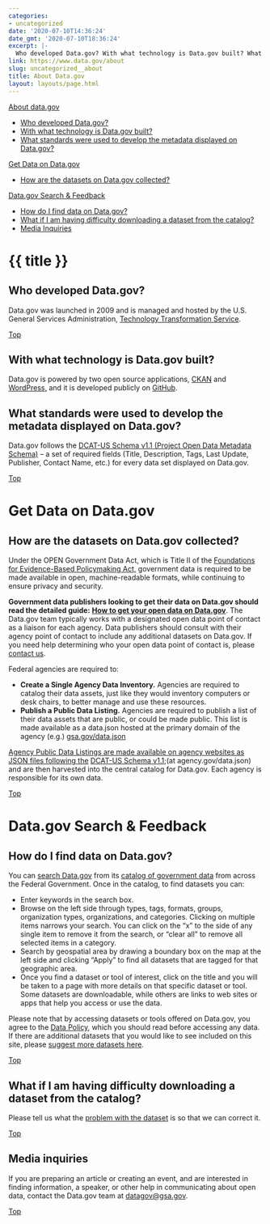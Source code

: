 ```yaml
---
categories:
- uncategorized
date: '2020-07-10T14:36:24'
date_gmt: '2020-07-10T18:36:24'
excerpt: |-
  Who developed Data.gov? With what technology is Data.gov built? What standards were used to develop the metadata displayed on Data.gov? How are the datasets on Data.gov collected? …
link: https://www.data.gov/about
slug: uncategorized__about
title: About Data.gov
layout: layouts/page.html
---
```


<div id="top"></div>

[About data.gov](#about)

- [Who developed Data.gov?](#who)
- [With what technology is Data.gov built?](#technology)
- [What standards were used to develop the metadata displayed on Data.gov?](#standards)

[Get Data on Data.gov](#adddata)
- [How are the datasets on Data.gov collected?](#collected)

[Data.gov Search & Feedback](#search)

- [How do I find data on Data.gov?](#finddata)
- [What if I am having difficulty downloading a dataset from the catalog?](#difficulty)
- [Media Inquiries](#media)

<h1 id="about">{{ title }}</h1>

<h2 id="who">Who developed Data.gov?</h2>

Data.gov was launched in 2009 and is managed and hosted by the U.S. General Services Administration, [Technology Transformation Service](http://www.gsa.gov/portal/category/25729).

[Top](#top)


<h2 id="technology">With what technology is Data.gov built?</h2>

Data.gov is powered by two open source applications, [CKAN](http://ckan.org/) and [WordPress,](http://wordpress.org/) and it is developed publicly on [GitHub](https://github.com/GSA/catalog-deploy).


<h2 id="standards">What standards were used to develop the metadata displayed on Data.gov?</h2>

Data.gov follows the [DCAT-US Schema v1.1 (Project Open Data Metadata Schema)](https://resources.data.gov/schemas/dcat-us/v1.1/) – a set of required fields (Title, Description, Tags, Last Update, Publisher, Contact Name, etc.) for every data set displayed on Data.gov.

[Top](#top)


<h1 id="adddata">Get Data on Data.gov</h2>


<h2 id="collected">How are the datasets on Data.gov collected?</h2>


Under the OPEN Government Data Act, which is Title II of the [Foundations for Evidence-Based Policymaking Act,](https://www.congress.gov/115/plaws/publ435/PLAW-115publ435.pdf) government data is required to be made available in open, machine-readable formats, while continuing to ensure privacy and security.


__Government data publishers looking to get their data on Data.gov should read the detailed guide:__ [__How to get your open data on Data.gov__](https://resources.data.gov/tools/how-to-get-your-open-data-on-datagov/). The Data.gov team typically works with a designated open data point of contact as a liaison for each agency. Data publishers should consult with their agency point of contact to include any additional datasets on Data.gov. If you need help determining who your open data point of contact is, please [contact us](http://www.data.gov/contact).


Federal agencies are required to:


- __Create a Single Agency Data Inventory.__ Agencies are required to catalog their data assets, just like they would inventory computers or desk chairs, to better manage and use these resources.
- __Publish a Public Data Listing.__ Agencies are required to publish a list of their data assets that are public, or could be made public. This list is made available as a data.json hosted at the primary domain of the agency (e.g.)
[gsa.gov/data.json](https://open.gsa.gov/data.json)



[Agency Public Data Listings are made available on agency websites as JSON files following the](https://open.gsa.gov/data.json) [DCAT-US Schema v1.1](https://resources.data.gov/resources/dcat-us/);(at agency.gov/data.json) and are then harvested into the central catalog for Data.gov.  Each agency is responsible for its own data.

[Top](#top)


<h1 id="search">Data.gov Search & Feedback</h2>

<h2 id="finddata">How do I find data on Data.gov?</h2>

You can [search Data.gov](http://www.data.gov/) from its [catalog of government data](http://catalog.data.gov/dataset#topic=uncategorized_navigation) from across the Federal Government. Once in the catalog, to find datasets you can:


- Enter keywords in the search box.
- Browse on the left side through types, tags, formats, groups, organization types, organizations, and categories.  Clicking on multiple items narrows your search.  You can click on the “x” to the side of any single item to remove it from the search, or “clear all” to remove all selected items in a category.
- Search by geospatial area by drawing a boundary box on the map at the left side and clicking “Apply” to find all datasets that are tagged for that geographic area.
- Once you find a dataset or tool of interest, click on the title and you will be taken to a page with more details on that specific dataset or tool. Some datasets are downloadable, while others are links to web sites or apps that help you access or use the data.

Please note that by accessing datasets or tools offered on Data.gov, you agree to the [Data Policy](http://www.data.gov/data-policy), which you should read before accessing any data. If there are additional datasets that you would like to see included on this site, please [suggest more datasets here](https://www.data.gov/data-request/).


[Top](#top)

<h2 id="difficulty">What if I am having difficulty downloading a dataset from the catalog?</h2>


Please tell us what the [problem with the dataset](http://www.data.gov/issue/) is so that we can correct it.

[Top](#top)

<h2 id="media">Media inquiries</h2>


If you are preparing an article or creating an event, and are interested in finding information, a speaker, or other help in communicating about open data, contact the Data.gov team at [datagov@gsa.gov](mailto:datagov@gsa.gov).

[Top](#top)
